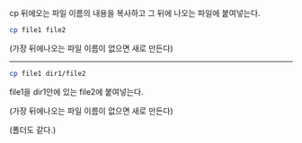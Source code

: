 cp 뒤에오는 파일 이름의 내용을 복사하고 그 뒤에 나오는 파일에 붙여넣는다.

```Bash
cp file1 file2
```

(가장 뒤에나오는 파일 이름이 없으면 새로 만든다)

---

```Bash
cp file1 dir1/file2
```

file1을 dir1안에 있는 file2에 붙여넣는다.

(가장 뒤에나오는 파일 이름이 없으면 새로 만든다)

(폴더도 같다.)